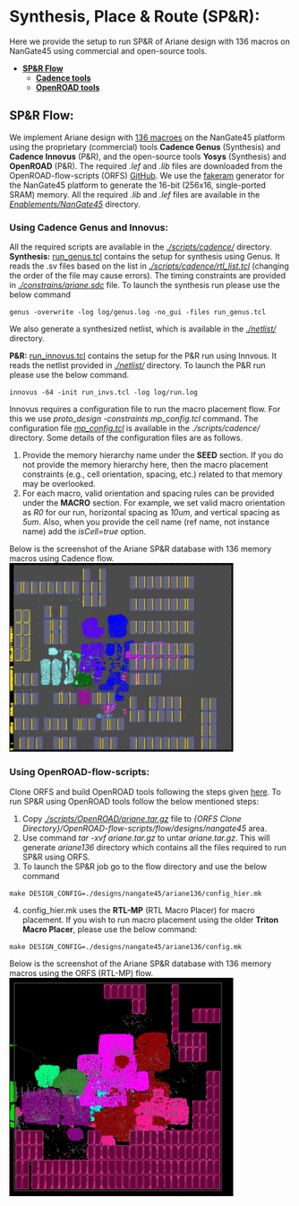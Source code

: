 # **Synthesis, Place \& Route (SP\&R):**
Here we provide the setup to run SP&R of Ariane design with 136 macros on NanGate45 using commercial and open-source tools.
  - [**SP\&R Flow**](#spr-flow)
    - [**Cadence tools**](#using-cadence-genus-and-innovus)
    - [**OpenROAD tools**](#using-openroad-flow-scripts)

## **SP\&R Flow:**
We implement Ariane design with [136 macroes](../../../Testcases/ariane136/) on the NanGate45 platform using the proprietary (commercial) tools **Cadence Genus** (Synthesis) and **Cadence Innovus** (P&R), and the open-source tools **Yosys** (Synthesis) and **OpenROAD** (P&R). The required *.lef* and *.lib* files are downloaded from the OpenROAD-flow-scripts (ORFS) [GitHub](https://github.com/The-OpenROAD-Project/OpenROAD-flow-scripts/tree/master/flow/platforms/nangate45). We use the [fakeram](https://github.com/jjcherry56/bsg_fakeram) generator for the NanGate45 platform to generate the 16-bit (256x16, single-ported SRAM) memory. All the required *.lib* and *.lef* files are available in the [*Enablements/NanGate45*](../../../Enablements/NanGate45/) directory.  
  
  
### **Using Cadence Genus and Innovus:**
All the required scripts are available in the [*./scripts/cadence/*](./scripts/cadence/) directory.  
**Synthesis:** [run_genus.tcl](./scripts/cadence/run_genus.tcl) contains the setup for synthesis using Genus. It reads the .sv files based on the list in [*./scripts/cadence/rtl_list.tcl*](./scripts/cadence/rtl_list.tcl) (changing the order of the file may cause errors). The timing constraints are provided in [*./constrains/ariane.sdc*](./constraints/ariane.sdc) file. To launch the synthesis run please use the below command
```
genus -overwrite -log log/genus.log -no_gui -files run_genus.tcl
```  
We also generate a synthesized netlist, which is available in the [*./netlist/*](./netlist/) directory.  
  
**P\&R:** [run_innovus.tcl](./scripts/cadence/run_invs.tcl) contains the setup for the P&R run using Innvous. It reads the netlist provided in [*./netlist/*](./netlist/) directory. To launch the P\&R run please use the below command.
```
innovus -64 -init run_invs.tcl -log log/run.log
```  
Innovus requires a configuration file to run the macro placement flow. For this we use *proto_design -constraints mp_config.tcl* command. The configuration file [*mp_config.tcl*](./scripts/cadence/mp_config.tcl) is available in the *./scripts/cadence/* directory. Some details of the configuration files are as follows.
1. Provide the memory hierarchy name under the **SEED** section. If you do not provide the memory hierarchy here, then the macro placement constraints (e.g., cell orientation, spacing, etc.) related to that memory may be overlooked.
2. For each macro, valid orientation and spacing rules can be provided under the **MACRO** section. For example, we set valid macro orientation as *R0* for our run, horizontal spacing as *10um*, and vertical spacing as *5um*. Also, when you provide the cell name (ref name, not instance name) add the *isCell=true* option.

Below is the screenshot of the Ariane SP\&R database with 136 memory macros using Cadence flow.  
<img src="./screenshots/Ariane136_Innovus_Genus.png" alt="ariane136_cadence" width="400"/>  

### **Using OpenROAD-flow-scripts:**
Clone ORFS and build OpenROAD tools following the steps given [here](https://github.com/The-OpenROAD-Project/OpenROAD-flow-scripts). To run SP&R using OpenROAD tools follow the below mentioned steps:  
1. Copy [*./scripts/OpenROAD/ariane.tar.gz*](./scripts/OpenROAD/ariane.tar.gz) file to *{ORFS Clone Directory}/OpenROAD-flow-scripts/flow/designs/nangate45* area.
2. Use command *tar -xvf ariane.tar.gz* to untar *ariane.tar.gz*. This will generate *ariane136* directory which contains all the files required to run SP&R using ORFS.
3. To launch the SP&R job go to the flow directory and use the below command
  ```
  make DESIGN_CONFIG=./designs/nangate45/ariane136/config_hier.mk
  ```
4. config_hier.mk uses the **RTL-MP** (RTL Macro Placer) for macro placement. If you wish to run macro placement using the older **Triton Macro Placer**, please use the below command:
  ```
  make DESIGN_CONFIG=./designs/nangate45/ariane136/config.mk
  ```  
  
Below is the screenshot of the Ariane SP\&R database with 136 memory macros using the ORFS (RTL-MP) flow.  
<img src="./screenshots/Ariane136_ORFS_SPNR.png" alt="ariane136_orfs" width="400"/>
